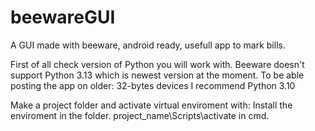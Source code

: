 # beewareGUI
A GUI made with beeware, android ready, usefull app to mark bills.

First of all check version of Python you will work with.
Beeware doesn't support Python 3.13 which is newest version at the moment.
To be able posting the app on older: 32-bytes devices I recommend Python 3.10

Make a project folder and activate virtual enviroment with:
Install the enviroment in the folder.
project_name\Scripts\activate in cmd.

